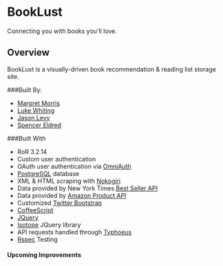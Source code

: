 # BookLust
   Connecting you with books you'll love.

## Overview
 BookLust is a visually-driven book recommendation & reading list storage site.

###Built By:


* [Margret Morris](https://github.com/margaretblue)
* [Luke Whiting](https://github.com/zestos)
* [Jason Levy](https://github.com/JasonLev)
* [Spencer Eldred](https://github.com/spencereldred)

###Built With


* RoR 3.2.14
* Custom user authentication
* OAuth user authentication via [OmniAuth](rubygems.org/gems/omniauth-github‎)
* [PostgreSQL](www.postgresql.org/‎) database
* XML & HTML scraping with [Nokogiri](http://nokogiri.org/‎)
* Data provided by New York Times [Best Seller API]()
* Data provided by [Amazon Product API](http://docs.aws.amazon.com/AWSECommerceService/latest/DG/)
* Customized [Twitter Bootstrap](getbootstrap.com/2.3.2/‎)
* [CoffeeScript](http://coffeescript.org/)
* [JQuery](http://jquery.com/)
* [Isotope]() JQuery library
* API requests handled through [Typhoeus](https://github.com/typhoeus/typhoeus)
* [Rspec](http://rspec.info/) Testing




#### Upcoming Improvements
